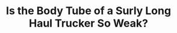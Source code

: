 ---
layout: community
category: community
title: "Is the Body Tube of a Surly Long Haul Trucker So Weak?"
description: "Is the body tube of the Surly long Haul trucker so weak that it cannot withstand the compression of the standing leg?  There is a lot of weight on my bike.  About 10,000 km have been driven on the hull. It is 1,5 years old."
isTopLevel: false
isSingleLevel: false
isArticle: false
datePublished: 2022-06-14 10:18:00 +0300
dateModified: 2022-06-14 10:18:00 +0300
published: false
---